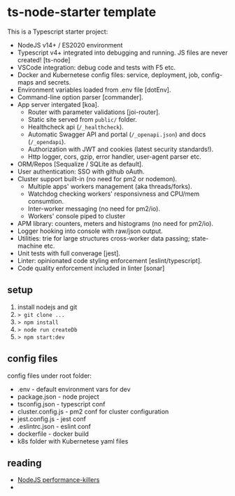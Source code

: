 # ts-node-starter template
This is a Typescript starter project:
- NodeJS v14+ / ES2020 environment 
- Typescript v4+ integrated into debugging and running. JS files are never created! [ts-node]
- VSCode integration: debug code and tests with F5 etc.
- Docker and Kubernetese config files:  service, deployment, job, config-maps and secrets.
- Environment variables loaded from .env file [dotEnv].
- Command-line option parser [commander].
- App server intergated [koa].
  - Router with parameter validations [joi-router].
  - Static site served from ```public/``` folder.
  - Healthcheck api (```/_healthcheck```).
  - Automatic Swagger API and portal (```/_openapi.json```) and docs (```/_opendapi```).
  - Authorization with JWT and cookies (latest security standards!).
  - Http logger, cors, gzip, error handler, user-agent parser etc.
- ORM/Repos [Sequalize / SQLite as default].
- User authentication: SSO with github oAuth.
- Cluster support built-in (no need for pm2 or nodemon).
  - Multiple apps' workers management (aka threads/forks).
  - Watchdog checking workers' responsivness and CPU/mem consumtion.
  - Inter-worker messaging (no need for pm2/io).
  - Workers' console piped to cluster
- APM library: counters, meters and histograms (no need for pm2/io).
- Logger hooking into console with raw/json output.
- Utilities: trie for large structures cross-worker data passing; state-machine etc.
- Unit tests with full converage [jest].
- Linter: opinionated code styling enforcement [eslint/typescript].
- Code quality enforcement included in linter [sonar]

## setup
1. install nodejs and git
1. ```> git clone ...```
1. ```> npm install```
1. ```> node run createDb```
1. ```> npm start:dev```

## config files
config files under root folder:
- .env - default environment vars for dev
- package.json - node project
- tsconfig.json - typescript conf
- cluster.config.js - pm2 conf for cluster configuration
- jest.config.js - jest conf
- .eslintrc.json - eslint conf
- dockerfile - docker build
- k8s folder with Kubernetese yaml files

## reading
- [NodeJS performance-killers](https://itnext.io/my-list-of-typical-performance-killers-of-nodejs-web-applications-60349b898234)
- 